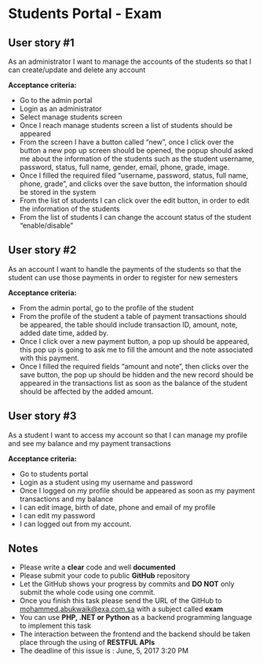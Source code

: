 # Students Portal - Exam



## User story #1
As an administrator I want to manage the accounts of the students so that I can create/update and delete any account

**Acceptance criteria:**

* Go to the admin portal
* Login as an administrator
* Select manage students screen
* Once I reach manage students screen a list of students should be appeared
* From the screen I have a button called “new”, once I click over the button a new pop up screen should be opened, the popup should asked me about the information of the students such as the student username, password, status, full name, gender, email, phone, grade, image.
* Once I filled the required filed “username, password, status, full name, phone, grade”, and clicks over the save button, the information should be stored in the system
* From the list of students I can click over the edit button, in order to edit the information of the students
* From the list of students I can change the account status of the student “enable/disable”

## User story #2
As an account I want to handle the payments of the students so that the student can use those payments in order to register for new semesters

**Acceptance criteria:**

* From the admin portal, go to the profile of the student
* From the profile of the student a table of payment transactions should be appeared, the table should include transaction ID, amount, note, added date time, added by.
* Once I click over a new payment button, a pop up should be appeared, this pop up is going to ask me to fill the amount and the note associated with this payment.
* Once I filled the required fields “amount and note”, then clicks over the save button, the pop up should be hidden and the new record should be appeared in the transactions list as soon as the balance of the student should be affected by the added amount.

## User story #3
As a student I want to access my account so that I can manage my profile and see my balance and my payment transactions

**Acceptance criteria:**

* Go to students portal
* Login as a student using my username and password
* Once I logged on my profile should be appeared as soon as my payment transactions and my balance
* I can edit image, birth of date, phone and email of my profile
* I can edit my password
* I can logged out from my account.

## Notes

* Please write a **clear** code and well **documented**
* Please submit your code to public **GitHub** repository
* Let the GitHub shows your progress by commits and **DO NOT** only submit the whole code using one commit.
* Once you finish this task please send the URL of the GitHub to mohammed.abukwaik@exa.com.sa with a subject called **exam**
* You can use **PHP, .NET or Python** as a backend programming language to implement this task
* The interaction between the frontend and the backend should be taken place through the using of **RESTFUL APIs**
* The deadline of this issue is : June, 5, 2017 3:20 PM
